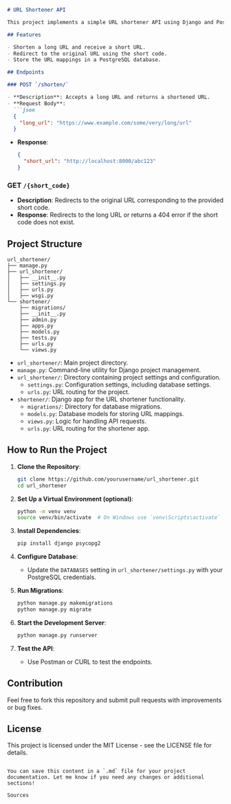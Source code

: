 ```markdown
# URL Shortener API

This project implements a simple URL shortener API using Django and PostgreSQL. It provides endpoints to shorten long URLs and redirect users to the original URLs using short codes.

## Features

- Shorten a long URL and receive a short URL.
- Redirect to the original URL using the short code.
- Store the URL mappings in a PostgreSQL database.

## Endpoints

### POST `/shorten/`

- **Description**: Accepts a long URL and returns a shortened URL.
- **Request Body**:
  ```json
  {
    "long_url": "https://www.example.com/some/very/long/url"
  }
  ```
- **Response**:
  ```json
  {
    "short_url": "http://localhost:8000/abc123"
  }
  ```

### GET `/{short_code}`

- **Description**: Redirects to the original URL corresponding to the provided short code.
- **Response**: Redirects to the long URL or returns a 404 error if the short code does not exist.

## Project Structure

```
url_shortener/
├── manage.py
├── url_shortener/
│   ├── __init__.py
│   ├── settings.py
│   ├── urls.py
│   ├── wsgi.py
└── shortener/
    ├── migrations/
    ├── __init__.py
    ├── admin.py
    ├── apps.py
    ├── models.py
    ├── tests.py
    ├── urls.py
    └── views.py
```

- `url_shortener/`: Main project directory.
- `manage.py`: Command-line utility for Django project management.
- `url_shortener/`: Directory containing project settings and configuration.
  - `settings.py`: Configuration settings, including database settings.
  - `urls.py`: URL routing for the project.
- `shortener/`: Django app for the URL shortener functionality.
  - `migrations/`: Directory for database migrations.
  - `models.py`: Database models for storing URL mappings.
  - `views.py`: Logic for handling API requests.
  - `urls.py`: URL routing for the shortener app.

## How to Run the Project

1. **Clone the Repository**:
   ```bash
   git clone https://github.com/yourusername/url_shortener.git
   cd url_shortener
   ```

2. **Set Up a Virtual Environment (optional)**:
   ```bash
   python -m venv venv
   source venv/bin/activate  # On Windows use `venv\Scripts\activate`
   ```

3. **Install Dependencies**:
   ```bash
   pip install django psycopg2
   ```

4. **Configure Database**:
   - Update the `DATABASES` setting in `url_shortener/settings.py` with your PostgreSQL credentials.

5. **Run Migrations**:
   ```bash
   python manage.py makemigrations
   python manage.py migrate
   ```

6. **Start the Development Server**:
   ```bash
   python manage.py runserver
   ```

7. **Test the API**:
   - Use Postman or CURL to test the endpoints.

## Contribution

Feel free to fork this repository and submit pull requests with improvements or bug fixes.

## License

This project is licensed under the MIT License - see the LICENSE file for details.
```

You can save this content in a `.md` file for your project documentation. Let me know if you need any changes or additional sections!

Sources

